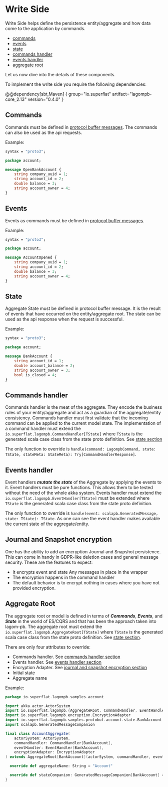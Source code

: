 # Write Side

Write Side helps define the persistence entity/aggregate and how data come to the application by commands.

* [commands](#commands)
* [events](#events)
* [state](#state)
* [commands handler](#commands-handler)
* [events handler](#events-handler)
* [aggregate root](#aggregate-root)

Let us now dive into the details of these components.

To implement the write side you require the following dependencies:

@@dependency[sbt,Maven] {
  group="io.superflat"
  artifact="lagompb-core_2.13"
  version="0.4.0"
}

## Commands
Commands must be defined in [protocol buffer messages](https://developers.google.com/protocol-buffers/docs/proto3). The commands can also be used as the api requests.

Example:
```proto
syntax = "proto3";

package account;

message OpenBankAccount {
    string company_uuid = 1;
    string account_id = 2;
    double balance = 3;
    string account_owner = 4;
}
```

## Events
Events as commands must be defined in [protocol buffer messages](https://developers.google.com/protocol-buffers/docs/proto3).

Example:
```proto
syntax = "proto3";

package account;

message AccountOpened {
    string company_uuid = 1;
    string account_id = 2;
    double balance = 3;
    string account_owner = 4;
}
```

## State
Aggregate State must be defined in protocol buffer message. 
It is the result of events that have occurred on the entity/aggregate root. 
The state can be used as the api response when the request is successful.

Example:
```proto
syntax = "proto3";

package account;

message BankAccount {
    string account_id = 1;
    double account_balance = 2;
    string account_owner = 3;
    bool is_closed = 4;
}
```

## Commands handler
Commands handler is the meat of the aggregate. They encode the business rules of your entity/aggregate and act as a guardian of the aggregate/entity consistency. 
Commands handler must first validate that the incoming command can be applied to the current model state. 
The implementation of a command handler must extend the `io.superflat.lagompb.CommandHandler[TState]` where `TState` is the generated scala case class from the state proto definition. See [state section](#state)

The only function to override is `handle(command: LagompbCommand, state: TState, stateMeta: StateMeta): Try[CommandHandlerResponse]`.

## Events handler
Event handlers **_mutate the state_** of the Aggregate by applying the events to it. 
Event handlers must be pure functions. This allows them to be tested without the need of the whole akka system.
Events handler must extend the `io.superflat.lagompb.EventHandler[TState]` must be extended where `TState` is the generated scala case class from the state proto definition. 

The only function to override is `handle(event: scalapb.GeneratedMessage, state: TState): TState`. 
As one can see the event handler makes available the current state of the aggregate/entity.

## Journal and Snapshot encryption
One has the ability to add an encryption Journal and Snapshot persistence. This can come in handy in GDPR-like deletion cases and general message security.
These are the features to expect:
* It encrypts event and state Any messages in place in the wrapper
* The encryption happens in the command handler
* The default behavior is to encrypt nothing in cases where you have not provided encryption.

## Aggregate Root
The aggregate root or model is defined in terms of **_Commands_**, **_Events_**, and **_State_** in the world of ES/CQRS and that has been the approach taken into lagom-pb. 
The aggregate root must extend the `io.superflat.lagompb.AggregateRoot[TState]` where `TState` is the generated scala case class from the state proto definition. See [state section](#state).

There are only four attributes to override:

* Commands handler. See [commands handler section](#commands-handler)
* Events handler. See [events handler section](#events-handler)
* Encryption Adapter. See [journal and snapshot encryption section](#journal-and-snapshot-encryption)
* Initial state
* Aggregate name

Example:

```scala
package io.superflat.lagompb.samples.account

import akka.actor.ActorSystem
import io.superflat.lagompb.{AggregateRoot, CommandHandler, EventHandler}
import io.superflat.lagompb.encryption.EncryptionAdapter
import io.superflat.lagompb.samples.protobuf.account.state.BankAccount
import scalapb.GeneratedMessageCompanion

final class AccountAggregate(
    actorSystem: ActorSystem,
    commandHandler: CommandHandler[BankAccount],
    eventHandler: EventHandler[BankAccount],
    encryptionAdapter: EncryptionAdapter
) extends AggregateRoot[BankAccount](actorSystem, commandHandler, eventHandler, encryptionAdapter) {

  override def aggregateName: String = "Account"

  override def stateCompanion: GeneratedMessageCompanion[BankAccount] = BankAccount
}
```
